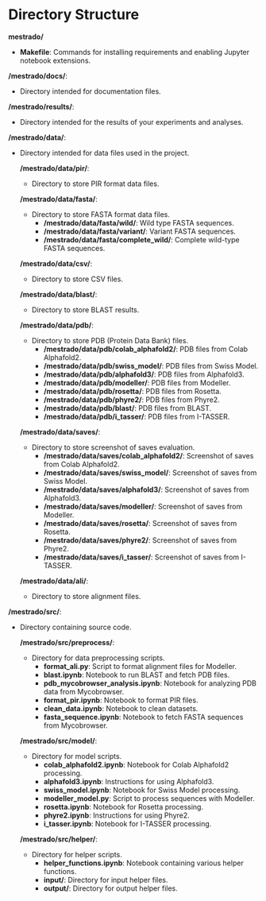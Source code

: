 <!-- ---
layout: default
title: Directory Structure
nav_order: 3
--- -->

# Directory Structure

**mestrado/**
- **Makefile**: Commands for installing requirements and enabling Jupyter notebook extensions.

**/mestrado/docs/**: 
- Directory intended for documentation files.

**/mestrado/results/**: 
- Directory intended for the results of your experiments and analyses.

**/mestrado/data/**: 
- Directory intended for data files used in the project.

  **/mestrado/data/pir/**:
  - Directory to store PIR format data files.

  **/mestrado/data/fasta/**: 
  - Directory to store FASTA format data files.
    - **/mestrado/data/fasta/wild/**: Wild type FASTA sequences.
    - **/mestrado/data/fasta/variant/**: Variant FASTA sequences.
    - **/mestrado/data/fasta/complete_wild/**: Complete wild-type FASTA sequences.

  **/mestrado/data/csv/**: 
  - Directory to store CSV files.

  **/mestrado/data/blast/**: 
  - Directory to store BLAST results.

  **/mestrado/data/pdb/**: 
  - Directory to store PDB (Protein Data Bank) files.
    - **/mestrado/data/pdb/colab_alphafold2/**: PDB files from Colab Alphafold2.
    - **/mestrado/data/pdb/swiss_model/**: PDB files from Swiss Model.
    - **/mestrado/data/pdb/alphafold3/**: PDB files from Alphafold3.
    - **/mestrado/data/pdb/modeller/**: PDB files from Modeller.
    - **/mestrado/data/pdb/rosetta/**: PDB files from Rosetta.
    - **/mestrado/data/pdb/phyre2/**: PDB files from Phyre2.
    - **/mestrado/data/pdb/blast/**: PDB files from BLAST.
    - **/mestrado/data/pdb/i_tasser/**: PDB files from I-TASSER.
  
  **/mestrado/data/saves/**:
  - Directory to store screenshot of saves evaluation.
    - **/mestrado/data/saves/colab_alphafold2/**: Screenshot of saves from Colab Alphafold2.
    - **/mestrado/data/saves/swiss_model/**: Screenshot of saves from Swiss Model.
    - **/mestrado/data/saves/alphafold3/**: Screenshot of saves from Alphafold3.
    - **/mestrado/data/saves/modeller/**: Screenshot of saves from Modeller.
    - **/mestrado/data/saves/rosetta/**: Screenshot of saves from Rosetta.
    - **/mestrado/data/saves/phyre2/**: Screenshot of saves from Phyre2.
    - **/mestrado/data/saves/i_tasser/**: Screenshot of saves from I-TASSER.
  
  **/mestrado/data/ali/**: 
  - Directory to store alignment files.

**/mestrado/src/**: 
- Directory containing source code.

  **/mestrado/src/preprocess/**: 
  - Directory for data preprocessing scripts.
    - **format_ali.py**: Script to format alignment files for Modeller.
    - **blast.ipynb**: Notebook to run BLAST and fetch PDB files.
    - **pdb_mycobrowser_analysis.ipynb**: Notebook for analyzing PDB data from Mycobrowser.
    - **format_pir.ipynb**: Notebook to format PIR files.
    - **clean_data.ipynb**: Notebook to clean datasets.
    - **fasta_sequence.ipynb**: Notebook to fetch FASTA sequences from Mycobrowser.

  **/mestrado/src/model/**: 
  - Directory for model scripts.
    - **colab_alphafold2.ipynb**: Notebook for Colab Alphafold2 processing.
    - **alphafold3.ipynb**: Instructions for using Alphafold3.
    - **swiss_model.ipynb**: Notebook for Swiss Model processing.
    - **modeller_model.py**: Script to process sequences with Modeller.
    - **rosetta.ipynb**: Notebook for Rosetta processing.
    - **phyre2.ipynb**: Instructions for using Phyre2.
    - **i_tasser.ipynb**: Notebook for I-TASSER processing.

  **/mestrado/src/helper/**: 
  - Directory for helper scripts.
    - **helper_functions.ipynb**: Notebook containing various helper functions.
    - **input/**: Directory for input helper files.
    - **output/**: Directory for output helper files.